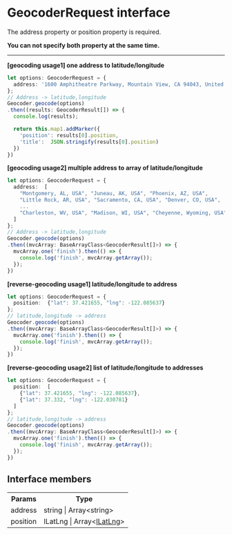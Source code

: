 # GeocoderRequest interface

The address property or position property is required.

**You can not specify both property at the same time.**


---

**[geocoding usage1] one address to latitude/longitude**
```typescript
let options: GeocoderRequest = {
  address: '1600 Amphitheatre Parkway, Mountain View, CA 94043, United States'
};
// Address -> latitude,longitude
Geocoder.geocode(options)
.then((results: GeocoderResult[]) => {
  console.log(results);

  return this.map1.addMarker({
    'position': results[0].position,
    'title':  JSON.stringify(results[0].position)
  })
})
```

**[geocoding usage2] multiple address to array of latitude/longitude**
```typescript
let options: GeocoderRequest = {
  address:  [
    "Montgomery, AL, USA", "Juneau, AK, USA", "Phoenix, AZ, USA",
    "Little Rock, AR, USA", "Sacramento, CA, USA", "Denver, CO, USA",
    ...
    "Charleston, WV, USA", "Madison, WI, USA", "Cheyenne, Wyoming, USA"
  ]
};
// Address -> latitude,longitude
Geocoder.geocode(options)
.then((mvcArray: BaseArrayClass<GeocoderResult[]>) => {
  mvcArray.one('finish').then(() => {
    console.log('finish', mvcArray.getArray());
  });
})
```

**[reverse-geocoding usage1] latitude/longitude to address**
```typescript
let options: GeocoderRequest = {
  position:  {"lat": 37.421655, "lng": -122.085637}
};
// latitude,longitude -> address
Geocoder.geocode(options)
.then((mvcArray: BaseArrayClass<GeocoderResult[]>) => {
  mvcArray.one('finish').then(() => {
    console.log('finish', mvcArray.getArray());
  });
})
```

**[reverse-geocoding usage2] list of latitude/longitude to addresses**
```typescript
let options: GeocoderRequest = {
  position:  [
    {"lat": 37.421655, "lng": -122.085637},
    {"lat": 37.332, "lng": -122.030781}
  ]
};
// latitude,longitude -> address
Geocoder.geocode(options)
.then((mvcArray: BaseArrayClass<GeocoderResult[]>) => {
  mvcArray.one('finish').then(() => {
    console.log('finish', mvcArray.getArray());
  });
})
```

## Interface members

<table>
<tr>
  <th>Params</th>
  <th>Type</th>
</tr>
<tr>
  <td>address</td>
  <td>string | Array&lt;string&gt;</td>
</tr>
<tr>
  <td>position</td>
  <td>ILatLng | Array&lt;<a href="../ilatlng/README.md">ILatLng</a>&gt;</td>
</tr>
</table>
